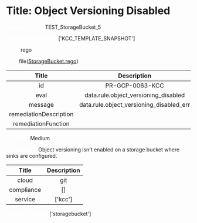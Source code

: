 



# Title: Object Versioning Disabled


***<font color="white">Master Test Id:</font>*** TEST_StorageBucket_5

***<font color="white">Master Snapshot Id:</font>*** ['KCC_TEMPLATE_SNAPSHOT']

***<font color="white">type:</font>*** rego

***<font color="white">rule:</font>*** file([StorageBucket.rego])  
  
  
  
  

|Title|Description|
| :---: | :---: |
|id|PR-GCP-0063-KCC|
|eval|data.rule.object_versioning_disabled|
|message|data.rule.object_versioning_disabled_err|
|remediationDescription||
|remediationFunction||


***<font color="white">Severity:</font>*** Medium

***<font color="white">Description:</font>*** Object versioning isn't enabled on a storage bucket where sinks are configured.  
  
  

|Title|Description|
| :---: | :---: |
|cloud|git|
|compliance|[]|
|service|['kcc']|


***<font color="white">Resource Types:</font>*** ['storagebucket']


[StorageBucket.rego]: https://github.com/prancer-io/prancer-compliance-test/tree/master/google/kcc/StorageBucket.rego
